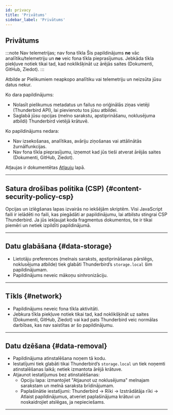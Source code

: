 ```yaml
---
id: privacy
title: 'Privātums'
sidebar_label: 'Privātums'
---
```


## Privātums

:::note Nav telemetrijas; nav fona tīkla
Šis papildinājums **ne** vāc analītiku/telemetriju un **ne** veic fona tīkla pieprasījumus. Jebkāda tīkla piekļuve notiek tikai tad, kad noklikšķināt uz ārējās saites (Dokumenti, GitHub, Ziedot).
:::

Atbilde ar Pielikumiem neapkopo analītiku vai telemetriju un neizsūta jūsu datus nekur.

Ko dara papildinājums:

- Nolasīt pielikumus metadatus un failus no oriģinālās ziņas vietēji (Thunderbird API), lai pievienotu tos jūsu atbildei.
- Saglabā jūsu opcijas (melno sarakstu, apstiprināšanu, noklusējuma atbildi) Thunderbird vietējā krātuvē.

Ko papildinājums nedara:

- Nav izsekošanas, analītikas, avāriju ziņošanas vai attālinātās žurnālfunkcijas.
- Nav fona tīkla pieprasījumu, izņemot kad jūs tieši atverat ārējās saites (Dokumenti, GitHub, Ziedot).

Atļaujas ir dokumentētas [Atļauju](permissions) lapā.

---

## Satura drošības politika (CSP) {#content-security-policy-csp}

Opcijas un izlēgšanas lapas izvairās no iekšējām skriptēm. Visi JavaScript faili ir ielādēti no faili, kas piegādāti ar papildinājumu, lai atbilstu stingrai CSP Thunderbird. Ja jūs iekļaujat koda fragmentus dokumentos, tie ir tikai piemēri un netiek izpildīti papildinājumā.

---

## Datu glabāšana {#data-storage}

- Lietotāju preferences (melnais saraksts, apstiprināšanas pārslēgs, noklusējuma atbilde) tiek glabāti Thunderbird’s `storage.local` šim papildinājumam.
- Papildinājums neveic mākoņu sinhronizāciju.

---

## Tīkls {#network}

- Papildinājums neveic fona tīkla aktivitāti.
- Jebkura tīkla piekļuve notiek tikai tad, kad noklikšķināt uz saites (Dokumenti, GitHub, Ziedot) vai kad pats Thunderbird veic normālas darbības, kas nav saistītas ar šo papildinājumu.

---

## Datu dzēšana {#data-removal}

- Papildinājuma atinstalēšana noņem tā kodu.
- Iestatījumi tiek glabāti tikai Thunderbird’s `storage.local` un tiek noņemti atinstalēšanas laikā; netiek izmantota ārējā krātuve.
- Atjaunot iestatījumus bez atinstalēšanas:
  - Opciju lapa: izmantojiet "Atjaunot uz noklusējuma" melnajam sarakstam un melnā saraksta brīdinājumam.
  - Paplašinātie iestatījumi: Thunderbird → Rīki → Izstrādātāja rīki → Atlaist papildinājumus, atveriet paplašinājuma krātuvi un noskaidrojiet atslēgas, ja nepieciešams.

---
